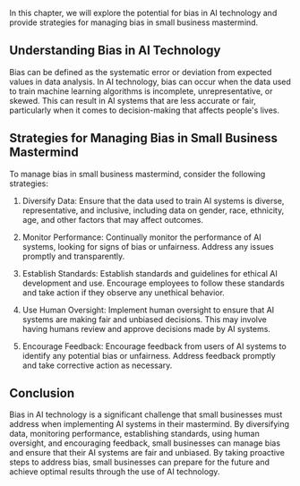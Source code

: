 

In this chapter, we will explore the potential for bias in AI technology and provide strategies for managing bias in small business mastermind.

Understanding Bias in AI Technology
-----------------------------------

Bias can be defined as the systematic error or deviation from expected values in data analysis. In AI technology, bias can occur when the data used to train machine learning algorithms is incomplete, unrepresentative, or skewed. This can result in AI systems that are less accurate or fair, particularly when it comes to decision-making that affects people's lives.

Strategies for Managing Bias in Small Business Mastermind
---------------------------------------------------------

To manage bias in small business mastermind, consider the following strategies:

1. Diversify Data: Ensure that the data used to train AI systems is diverse, representative, and inclusive, including data on gender, race, ethnicity, age, and other factors that may affect outcomes.

2. Monitor Performance: Continually monitor the performance of AI systems, looking for signs of bias or unfairness. Address any issues promptly and transparently.

3. Establish Standards: Establish standards and guidelines for ethical AI development and use. Encourage employees to follow these standards and take action if they observe any unethical behavior.

4. Use Human Oversight: Implement human oversight to ensure that AI systems are making fair and unbiased decisions. This may involve having humans review and approve decisions made by AI systems.

5. Encourage Feedback: Encourage feedback from users of AI systems to identify any potential bias or unfairness. Address feedback promptly and take corrective action as necessary.

Conclusion
----------

Bias in AI technology is a significant challenge that small businesses must address when implementing AI systems in their mastermind. By diversifying data, monitoring performance, establishing standards, using human oversight, and encouraging feedback, small businesses can manage bias and ensure that their AI systems are fair and unbiased. By taking proactive steps to address bias, small businesses can prepare for the future and achieve optimal results through the use of AI technology.
